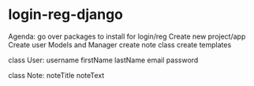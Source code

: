 # login-reg-django

Agenda:
go over packages to install for login/reg
Create new project/app
Create user Models and Manager
create note class
create templates


class User:
username
firstName
lastName
email
password

class Note:
noteTitle
noteText